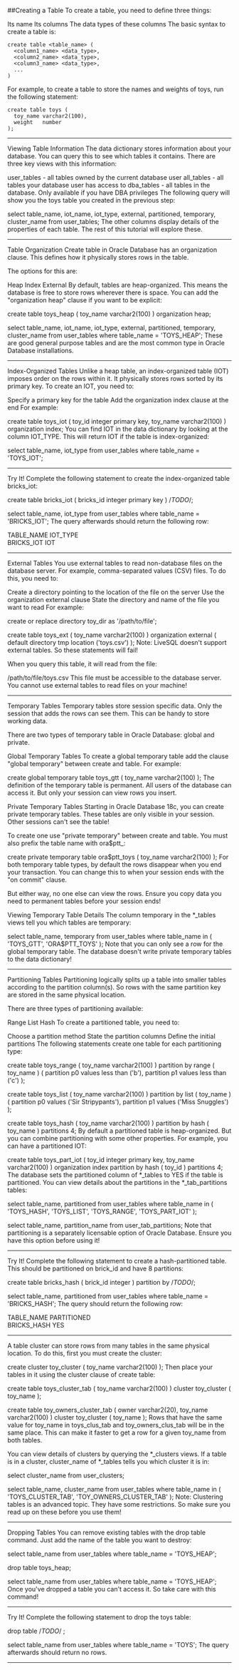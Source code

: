 ##Creating a Table
To create a table, you need to define three things:

Its name
Its columns
The data types of these columns
The basic syntax to create a table is:
```
create table <table_name> (
  <column1_name> <data_type>,
  <column2_name> <data_type>,
  <column3_name> <data_type>,
  ...
)
```
For example, to create a table to store the names and weights of toys, run the following statement:
```
create table toys (
  toy_name varchar2(100),
  weight   number
);
```
<hr>
Viewing Table Information
The data dictionary stores information about your database. You can query this to see which tables it contains. There are three key views with this information:

user_tables - all tables owned by the current database user
all_tables - all tables your database user has access to
dba_tables - all tables in the database. Only available if you have DBA privileges
The following query will show you the toys table you created in the previous step:

select table_name, iot_name, iot_type, external, 
       partitioned, temporary, cluster_name
from   user_tables;
The other columns display details of the properties of each table. The rest of this tutorial will explore these.
<hr>
Table Organization
Create table in Oracle Database has an organization clause. This defines how it physically stores rows in the table.

The options for this are:

Heap
Index
External
By default, tables are heap-organized. This means the database is free to store rows wherever there is space. You can add the "organization heap" clause if you want to be explicit:

create table toys_heap (
  toy_name varchar2(100)
) organization heap;

select table_name, iot_name, iot_type, external, 
       partitioned, temporary, cluster_name
from   user_tables
where  table_name = 'TOYS_HEAP';
These are good general purpose tables and are the most common type in Oracle Database installations.
<hr>
Index-Organized Tables
Unlike a heap table, an index-organized table (IOT) imposes order on the rows within it. It physically stores rows sorted by its primary key. To create an IOT, you need to:

Specify a primary key for the table
Add the organization index clause at the end
For example:

create table toys_iot (
  toy_id   integer primary key,
  toy_name varchar2(100)
) organization index;
You can find IOT in the data dictionary by looking at the column IOT_TYPE. This will return IOT if the table is index-organized:

select table_name, iot_type
from   user_tables
where  table_name = 'TOYS_IOT';
<hr>
Try It!
Complete the following statement to create the index-organized table bricks_iot:

create table bricks_iot (
  bricks_id integer primary key
) /*TODO*/;

select table_name, iot_type
from   user_tables
where  table_name = 'BRICKS_IOT';
The query afterwards should return the following row:

TABLE_NAME   IOT_TYPE   
BRICKS_IOT   IOT   
<hr>
External Tables
You use external tables to read non-database files on the database server. For example, comma-separated values (CSV) files. To do this, you need to:

Create a directory pointing to the location of the file on the server
Use the organization external clause
State the directory and name of the file you want to read
For example:

create or replace directory toy_dir as '/path/to/file';

create table toys_ext (
  toy_name varchar2(100)
) organization external (
  default directory tmp
  location ('toys.csv')
);
Note: LiveSQL doesn't support external tables. So these statements will fail!

When you query this table, it will read from the file:

/path/to/file/toys.csv
This file must be accessible to the database server. You cannot use external tables to read files on your machine!
<hr>
Temporary Tables
Temporary tables store session specific data. Only the session that adds the rows can see them. This can be handy to store working data.

There are two types of temporary table in Oracle Database: global and private.

Global Temporary Tables
To create a global temporary table add the clause "global temporary" between create and table. For example:

create global temporary table toys_gtt (
  toy_name varchar2(100)
);
The definition of the temporary table is permanent. All users of the database can access it. But only your session can view rows you insert.

Private Temporary Tables
Starting in Oracle Database 18c, you can create private temporary tables. These tables are only visible in your session. Other sessions can't see the table!

To create one use "private temporary" between create and table. You must also prefix the table name with ora$ptt_:

create private temporary table ora$ptt_toys (
  toy_name varchar2(100)
);
For both temporary table types, by default the rows disappear when you end your transaction. You can change this to when your session ends with the "on commit" clause.

But either way, no one else can view the rows. Ensure you copy data you need to permanent tables before your session ends!

Viewing Temporary Table Details
The column temporary in the *_tables views tell you which tables are temporary:

select table_name, temporary
from   user_tables
where  table_name in ( 'TOYS_GTT', 'ORA$PTT_TOYS' );
Note that you can only see a row for the global temporary table. The database doesn't write private temporary tables to the data dictionary!
<hr>
Partitioning Tables
Partitioning logically splits up a table into smaller tables according to the partition column(s). So rows with the same partition key are stored in the same physical location.

There are three types of partitioning available:

Range
List
Hash
To create a partitioned table, you need to:

Choose a partition method
State the partition columns
Define the initial partitions
The following statements create one table for each partitioning type:

create table toys_range (
  toy_name varchar2(100)
) partition by range ( toy_name ) (
  partition p0 values less than ('b'),
  partition p1 values less than ('c')
);

create table toys_list (
  toy_name varchar2(100)
) partition by list ( toy_name ) (
  partition p0 values ('Sir Stripypants'),
  partition p1 values ('Miss Snuggles')
);

create table toys_hash (
  toy_name varchar2(100)
) partition by hash ( toy_name ) partitions 4;
By default a partitioned table is heap-organized. But you can combine partitioning with some other properties. For example, you can have a partitioned IOT:

create table toys_part_iot (
  toy_id   integer primary key,
  toy_name varchar2(100)
) organization index 
  partition by hash ( toy_id ) partitions 4;
The database sets the partitioned column of *_tables to YES if the table is partitioned. You can view details about the partitions in the *_tab_partitions tables:

select table_name, partitioned 
from   user_tables
where  table_name in ( 'TOYS_HASH', 'TOYS_LIST', 'TOYS_RANGE', 'TOYS_PART_IOT' );

select table_name, partition_name
from   user_tab_partitions;
Note that partitioning is a separately licensable option of Oracle Database. Ensure you have this option before using it!
<hr>
Try It!
Complete the following statement to create a hash-partitioned table. This should be partitioned on brick_id and have 8 partitions:

create table bricks_hash (
  brick_id integer
) partition by /*TODO*/;

select table_name, partitioned 
from   user_tables
where  table_name = 'BRICKS_HASH';
The query should return the following row:

TABLE_NAME    PARTITIONED   
BRICKS_HASH   YES   
<hr>
A table cluster can store rows from many tables in the same physical location. To do this, first you must create the cluster:

create cluster toy_cluster (
  toy_name varchar2(100)
);
Then place your tables in it using the cluster clause of create table:

create table toys_cluster_tab (
  toy_name varchar2(100)
) cluster toy_cluster ( toy_name );

create table toy_owners_cluster_tab (
  owner    varchar2(20),
  toy_name varchar2(100)
) cluster toy_cluster ( toy_name );
Rows that have the same value for toy_name in toys_clus_tab and toy_owners_clus_tab will be in the same place. This can make it faster to get a row for a given toy_name from both tables.

You can view details of clusters by querying the *_clusters views. If a table is in a cluster, cluster_name of *_tables tells you which cluster it is in:

select cluster_name from user_clusters;

select table_name, cluster_name
from   user_tables
where  table_name in ( 'TOYS_CLUSTER_TAB', 'TOY_OWNERS_CLUSTER_TAB' );
Note: Clustering tables is an advanced topic. They have some restrictions. So make sure you read up on these before you use them!
<hr>
Dropping Tables
You can remove existing tables with the drop table command. Just add the name of the table you want to destroy:

select table_name
from   user_tables
where  table_name = 'TOYS_HEAP';

drop table toys_heap;

select table_name
from   user_tables
where  table_name = 'TOYS_HEAP';
Once you've dropped a table you can't access it. So take care with this command!
<hr>
Try It!
Complete the following statement to drop the toys table:

drop table /*TODO*/ ;

select table_name
from   user_tables
where  table_name = 'TOYS';
The query afterwards should return no rows.
<hr>

